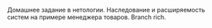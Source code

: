Домашнее задание в нетологии. Наследование и расширяемость систем на примере менеджера товаров. 
Branch rich.